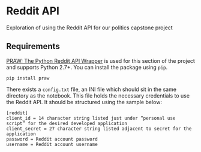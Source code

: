 # Reddit API

Exploration of using the Reddit API for our politics capstone project

## Requirements

[PRAW: The Python Reddit API Wrapper](https://praw.readthedocs.io/en/latest/index.html) is used for this section of the project and supports Python 2.7+. You can install the package using `pip`.

`pip install praw` 

There exists a `config.txt` file, an INI file which should sit in the same directory as the notebook. This file holds the necessary credentials to use the Reddit API. It should be structured using the sample below:

```{txt}
[reddit]
client_id = 14 character string listed just under “personal use script” for the desired developed application
client_secret = 27 character string listed adjacent to secret for the application
password = Reddit account password
username = Reddit account username
```
